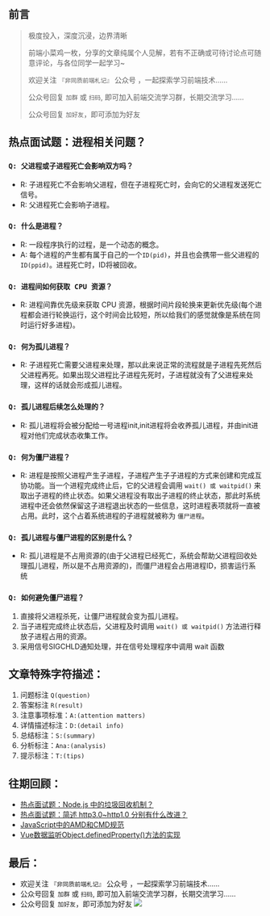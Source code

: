 ## 前言
>  极度投入，深度沉浸，边界清晰
>
>  前端小菜鸡一枚，分享的文章纯属个人见解，若有不正确或可待讨论点可随意评论，与各位同学一起学习~
>
>  欢迎关注 `『非同质前端札记』` 公众号 ，一起探索学习前端技术......
>
>  公众号回复 `加群` 或 `扫码`, 即可加入前端交流学习群，长期交流学习......
>
>  公众号回复 `加好友`，即可添加为好友

## 热点面试题：进程相关问题？
### `Q: 父进程或子进程死亡会影响双方吗？`
-   R: 子进程死亡不会影响父进程，但在子进程死亡时，会向它的父进程发送死亡信号。
-   R: 父进程死亡会影响子进程。

### `Q: 什么是进程？`
-   R: 一段程序执行的过程，是一个动态的概念。
-   A: 每个进程的产生都有属于自己的一个`ID(pid)`，并且也会携带一些父进程的`ID(ppid)`。进程死亡时，ID将被回收。

### `Q: 进程间如何获取 CPU 资源？`
-   R: 进程间靠优先级来获取 CPU 资源，根据时间片段轮换来更新优先级(每个进程都会进行轮换运行，这个时间会比较短，所以给我们的感觉就像是系统在同时运行好多进程)。

### `Q: 何为孤儿进程？`
-   R: 子进程死亡需要父进程来处理，那以此来说正常的流程就是子进程先死然后父进程再死。如果出现父进程比子进程先死时，子进程就没有了父进程来处理，这样的话就会形成孤儿进程。

### `Q: 孤儿进程后续怎么处理的？`
-   R: 孤儿进程将会被分配给一号进程init,init进程将会收养孤儿进程，并由init进程对他们完成状态收集工作。

### `Q: 何为僵尸进程？`
-   R: 进程是按照父进程产生子进程，子进程产生子子进程的方式来创建和完成互协功能。当一个进程完成终止后，它的父进程会调用 `wait() 或 waitpid()` 来取出子进程的终止状态。如果父进程没有取出子进程的终止状态，那此时系统进程中还会依然保留这子进程退出状态的一些信息，这时进程表项就将一直被占用。此时，这个占着系统进程的子进程就被称为 `僵尸进程`。


### `Q: 孤儿进程与僵尸进程的区别是什么？`
-   R: 孤儿进程是不占用资源的(由于父进程已经死亡，系统会帮助父进程回收处理孤儿进程，所以是不占用资源的)，而僵尸进程会占用进程ID，损害运行系统

### `Q: 如何避免僵尸进程？`
1. 直接将父进程杀死，让僵尸进程就会变为孤儿进程。
2. 当子进程完成终止状态后，父进程及时调用 `wait() 或 waitpid()` 方法进行释放子进程占用的资源。
3. 采用信号SIGCHLD通知处理，并在信号处理程序中调用 wait 函数


## 文章特殊字符描述：
1. 问题标注 `Q(question)`
2. 答案标注 `R(result)`
3. 注意事项标准：`A:(attention matters)`
4. 详情描述标注：`D:(detail info)`
5. 总结标注：`S:(summary)`
6. 分析标注：`Ana:(analysis)`
7. 提示标注：`T:(tips)`

## 往期回顾：
-   [热点面试题：Node.js 中的垃圾回收机制？](https://mp.weixin.qq.com/s/Guku1ARej2ZHwnrbXxmJJA)
-   [热点面试题：简述 http3.0~http1.0 分别有什么改进？](https://mp.weixin.qq.com/s/LkOWiDj5O68T85-577_UPA)
-   [JavaScript中的AMD和CMD规范](https://mp.weixin.qq.com/s/LkOWiDj5O68T85-577_UPA)
-   [Vue数据监听Object.definedProperty()方法的实现](https://mp.weixin.qq.com/s/1inW5dSZv26eJTC39REMdg)

## 最后：
-   欢迎关注 `『非同质前端札记』` 公众号 ，一起探索学习前端技术......
-   公众号回复 `加群` 或 `扫码`, 即可加入前端交流学习群，长期交流学习......
-   公众号回复 `加好友`，即可添加为好友
![](https://soo.run/13bdt)
